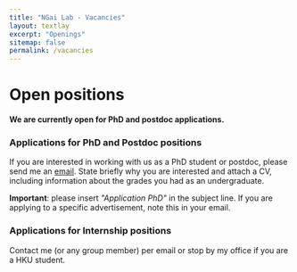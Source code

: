 ```yaml
---
title: "NGai Lab - Vacancies"
layout: textlay
excerpt: "Openings"
sitemap: false
permalink: /vacancies
---
```


# Open positions

**We are currently open for PhD and postdoc applications.**


### Applications for PhD and Postdoc positions
If you are interested in working with us as a PhD student or postdoc, please send me an [email](mailto:nwong@eee.hku.hk). State briefly why you are interested and attach a CV, including information about the grades you had as an undergraduate.
 <!-- No need for a separate cover letter or certificates.   -->

**Important**: please insert _"Application PhD"_ in the subject line. If you are applying to a specific advertisement, note this in your email.


### Applications for Internship positions
Contact me (or any group member) per email or stop by my office if you are a HKU student.
 <!-- Also, you need to fill in our [application form](https://docs.google.com/forms/d/e/1FAIpQLSfMJwpRMARPuwhzuoPo_76VrGPq84FkFrFNAnp3P17ITyxF9Q/viewform?usp=pp_url -->
<!-- ).  -->
